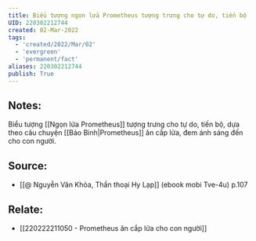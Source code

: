 ```yaml
---
title: Biểu tượng ngọn lửa Prometheus tượng trưng cho tự do, tiến bộ
UID: 220302212744
created: 02-Mar-2022
tags:
  - 'created/2022/Mar/02'
  - 'evergreen'
  - 'permanent/fact'
aliases: 220302212744
publish: True
---
```

## Notes:
Biểu tượng [[Ngọn lửa Prometheus]] tượng trưng cho tự do, tiến bộ, dựa theo câu chuyện [[Bảo Bình|Prometheus]] ăn cắp lửa, đem ánh sáng đến cho con người.

## Source:
- [[@ Nguyễn Văn Khỏa, Thần thoại Hy Lạp]] (ebook mobi Tve-4u) p.107

## Relate:
- [[220222211050 - Prometheus ăn cắp lửa cho con người]]